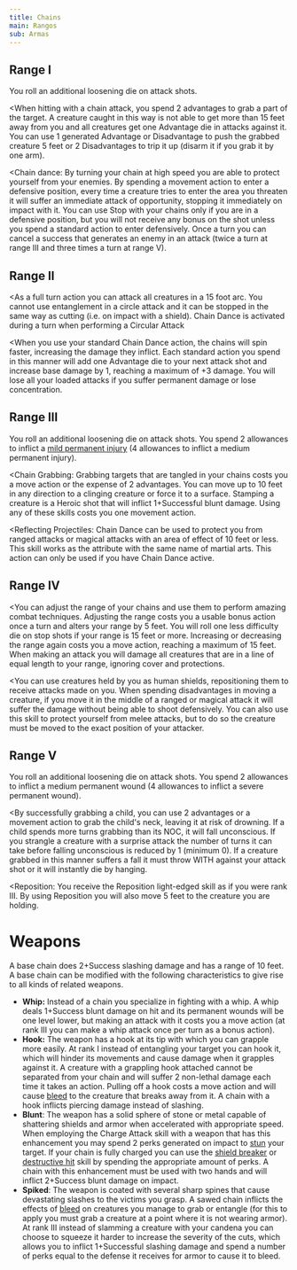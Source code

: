 ```yaml
---
title: Chains
main: Rangos
sub: Armas
---
```


## Range I

You roll an additional loosening die on attack shots.

<When hitting with a chain attack, you spend 2 advantages to grab a part of the target. A creature caught in this way is not able to get more than 15 feet away from you and all creatures get one Advantage die in attacks against it. You can use 1 generated Advantage or Disadvantage to push the grabbed creature 5 feet or 2 Disadvantages to trip it up (disarm it if you grab it by one arm).

<Chain dance: By turning your chain at high speed you are able to protect yourself from your enemies. By spending a movement action to enter a defensive position, every time a creature tries to enter the area you threaten it will suffer an immediate attack of opportunity, stopping it immediately on impact with it. You can use Stop with your chains only if you are in a defensive position, but you will not receive any bonus on the shot unless you spend a standard action to enter defensively. Once a turn you can cancel a success that generates an enemy in an attack (twice a turn at range III and three times a turn at range V).

## Range II

<As a full turn action you can attack all creatures in a 15 foot arc. You cannot use entanglement in a circle attack and it can be stopped in the same way as cutting (i.e. on impact with a shield). Chain Dance is activated during a turn when performing a Circular Attack

<When you use your standard Chain Dance action, the chains will spin faster, increasing the damage they inflict. Each standard action you spend in this manner will add one Advantage die to your next attack shot and increase base damage by 1, reaching a maximum of +3 damage. You will lose all your loaded attacks if you suffer permanent damage or lose concentration.

## Range III 

You roll an additional loosening die on attack shots. You spend 2 allowances to inflict a [mild permanent injury](http://raldamain.com/rules/Heridas%20permanentes.html) (4 allowances to inflict a medium permanent injury).

<Chain Grabbing: Grabbing targets that are tangled in your chains costs you a move action or the expense of 2 advantages. You can move up to 10 feet in any direction to a clinging creature or force it to a surface. Stamping a creature is a Heroic shot that will inflict 1+Successful blunt damage. Using any of these skills costs you one movement action.

<Reflecting Projectiles: Chain Dance can be used to protect you from ranged attacks or magical attacks with an area of effect of 10 feet or less. This skill works as the attribute with the same name of martial arts. This action can only be used if you have Chain Dance active.

## Range IV 

<You can adjust the range of your chains and use them to perform amazing combat techniques. Adjusting the range costs you a usable bonus action once a turn and alters your range by 5 feet. You will roll one less difficulty die on stop shots if your range is 15 feet or more. Increasing or decreasing the range again costs you a move action, reaching a maximum of 15 feet. When making an attack you will damage all creatures that are in a line of equal length to your range, ignoring cover and protections.

<You can use creatures held by you as human shields, repositioning them to receive attacks made on you. When spending disadvantages in moving a creature, if you move it in the middle of a ranged or magical attack it will suffer the damage without being able to shoot defensively. You can also use this skill to protect yourself from melee attacks, but to do so the creature must be moved to the exact position of your attacker.

## Range V

You roll an additional loosening die on attack shots. You spend 2 allowances to inflict a medium permanent wound (4 allowances to inflict a severe permanent wound).

<By successfully grabbing a child, you can use 2 advantages or a movement action to grab the child's neck, leaving it at risk of drowning. If a child spends more turns grabbing than its NOC, it will fall unconscious. If you strangle a creature with a surprise attack the number of turns it can take before falling unconscious is reduced by 1 (minimum 0). If a creature grabbed in this manner suffers a fall it must throw WITH against your attack shot or it will instantly die by hanging.

<Reposition: You receive the Reposition light-edged skill as if you were rank III. By using Reposition you will also move 5 feet to the creature you are holding.

# Weapons

A base chain does 2+Success slashing damage and has a range of 10 feet. A base chain can be modified with the following characteristics to give rise to all kinds of related weapons.

- **Whip:** Instead of a chain you specialize in fighting with a whip. A whip deals 1+Success blunt damage on hit and its permanent wounds will be one level lower, but making an attack with it costs you a move action (at rank III you can make a whip attack once per turn as a bonus action).
- **Hook:** The weapon has a hook at its tip with which you can grapple more easily. At rank I instead of entangling your target you can hook it, which will hinder its movements and cause damage when it grapples against it. A creature with a grappling hook attached cannot be separated from your chain and will suffer 2 non-lethal damage each time it takes an action. Pulling off a hook costs a move action and will cause [bleed](https://raldamain.com/rules/Reglas%20principales/Efectos%20de%20estado.html#sangrado) to the creature that breaks away from it. A chain with a hook inflicts piercing damage instead of slashing.
- **Blunt**: The weapon has a solid sphere of stone or metal capable of shattering shields and armor when accelerated with appropriate speed. When employing the Charge Attack skill with a weapon that has this enhancement you may spend 2 perks generated on impact to [stun](https://raldamain.com/rules/Reglas%20principales/Efectos%20de%20estado.html#aturdida) your target. If your chain is fully charged you can use the [shield breaker](https://raldamain.com/rules/Rangos/Armas/contundentes.html#rango-iv) or [destructive hit](https://raldamain.com/rules/Rangos/Armas/contundentes.html#rango-iii) skill by spending the appropriate amount of perks. A chain with this enhancement must be used with two hands and will inflict 2+Success blunt damage on impact.
- **Spiked**: The weapon is coated with several sharp spines that cause devastating slashes to the victims you grasp. A sawed chain inflicts the effects of [bleed](https://raldamain.com/rules/Reglas%20principales/Efectos%20de%20estado.html#sangrado) on creatures you manage to grab or entangle (for this to apply you must grab a creature at a point where it is not wearing armor). At rank III instead of slamming a creature with your candena you can choose to squeeze it harder to increase the severity of the cuts, which allows you to inflict 1+Successful slashing damage and spend a number of perks equal to the defense it receives for armor to cause it to bleed.
